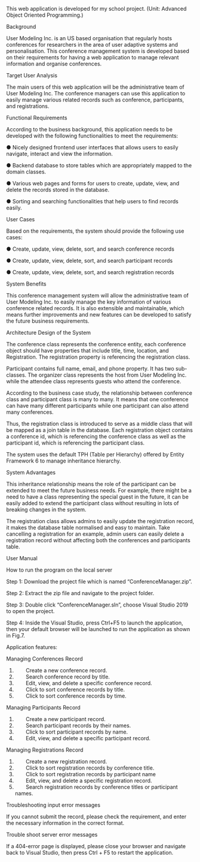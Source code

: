 ﻿
This web application is developed for my school project. (Unit: Advanced Object Oriented Programming.)

Background

User Modeling Inc. is an US based organisation that regularly hosts conferences for researchers in the area of user adaptive systems and personalisation. This conference management system is developed based on their requirements for having a web application to manage relevant information and organise conferences.

Target User Analysis

The main users of this web application will be the administrative team of User Modeling Inc. The conference managers can use this application to easily manage various related records such as conference, participants, and registrations.

Functional Requirements

According to the business background, this application needs to be developed with the following functionalities to meet the requirements:

●	Nicely designed frontend user interfaces that allows users to easily navigate, interact and view the information.

●	Backend database to store tables which are appropriately mapped to the domain classes.

●	Various web pages and forms for users to create, update, view, and delete the records stored in the database.

●	Sorting and searching functionalities that help users to find records easily.

User Cases

Based on the requirements, the system should provide the following use cases:

●	Create, update, view, delete, sort, and search conference records

●	Create, update, view, delete, sort, and search participant records

●	Create, update, view, delete, sort, and search registration records

System Benefits

This conference management system will allow the administrative team of User Modeling Inc. to easily manage the key information of various conference related records. It is also extensible and maintainable, which means further improvements and new features can be developed to satisfy the future business requirements.

Architecture Design of the System

The conference class represents the conference entity, each conference object should have properties that include title, time, location, and Registration. The registration property is referencing the registration class.


Participant contains full name, email, and phone property. It has two sub-classes. The organizer class represents the host from User Modeling Inc. while the attendee class represents guests who attend the conference.

According to the business case study, the relationship between conference class and participant class is many to many. It means that one conference can have many different participants while one participant can also attend many conferences.

Thus, the registration class is introduced to serve as a middle class that will be mapped as a join table in the database. Each registration object contains a conference id, which is referencing the conference class as well as the participant id, which is referencing the participant class.

The system uses the default TPH (Table per Hierarchy) offered by Entity Framework 6 to manage inheritance hierarchy.

System Advantages

This inheritance relationship means the role of the participant can be extended to meet the future business needs. For example, there might be a need to have a class representing the special guest in the future, it can be easily added to extend the participant class without resulting in lots of breaking changes in the system.

The registration class allows admins to easily update the registration record, it makes the database table normalised and easy to maintain. Take cancelling a registration for an example, admin users can easily delete a registration record without affecting both the conferences and participants table.


User Manual

How to run the program on the local server

Step 1: Download the project file which is named “ConferenceManager.zip”.

Step 2: Extract the zip file and navigate to the project folder.

Step 3: Double click “ConferenceManager.sln”, choose Visual Studio 2019 to open the project.

Step 4: Inside the Visual Studio, press Ctrl+F5 to launch the application, then your default browser will be launched to run the application as shown in Fig.7.


Application features:

Managing Conferences Record

1. `	`Create a new conference record.
1. `	`Search conference record by title.
1. `	`Edit, view, and delete a specific conference record.
1. `	`Click to sort conference records by title.
1. `	`Click to sort conference records by time.


Managing Participants Record

1. `	`Create a new participant record.
1. `	`Search participant records by their names.
1. `	`Click to sort participant records by name.
1. `	`Edit, view, and delete a specific participant record.


Managing Registrations Record

1. `	`Create a new registration record.
1. `	`Click to sort registration records by conference title.
1. `	`Click to sort registration records by participant name
1. `	`Edit, view, and delete a specific registration record.
1. `	`Search registration records by conference titles or participant names.


Troubleshooting input error messages


If you cannot submit the record, please check the requirement, and enter the necessary information in the correct format.


Trouble shoot server error messages

If a 404-error page is displayed, please close your browser and navigate back to Visual Studio, then press Ctrl + F5 to restart the application.
